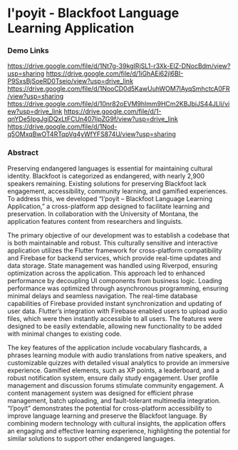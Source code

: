 # I'poyit - Blackfoot Language Learning Application

### Demo Links
https://drive.google.com/file/d/1Nt7g-39kgIRjSL1-r3Xk-ElZ-DNocBdm/view?usp=sharing https://drive.google.com/file/d/1iGhAEi62jl6BI-P9SxsBjSoeRD0Tseio/view?usp=drive_link  https://drive.google.com/file/d/1NooCD0d5KawUuhWOM7lAyqSmhctcA0FR/view?usp=sharing https://drive.google.com/file/d/10nr82oEVM9hlmm9HCm2KBJbiJS44JLli/view?usp=drive_link https://drive.google.com/file/d/1-qnYDe5IpgJgiDQxLtFCUn407ljpZG9f/view?usp=drive_link https://drive.google.com/file/d/1Nod-q5OMxqBwOT4RTqpVg4yWfYFS874U/view?usp=sharing

### Abstract
Preserving endangered languages is essential for maintaining cultural identity. Blackfoot is categorized as endangered, with nearly 2,900 speakers remaining. Existing solutions for preserving Blackfoot lack engagement, accessibility, community learning, and gamified experiences. To address this, we developed “I’poyít – Blackfoot Language Learning Application,” a cross-platform app designed to facilitate learning and preservation. In collaboration with the University of Montana, the application features content from researchers and linguists.

The primary objective of our development was to establish a codebase that is both maintainable and robust. This culturally sensitive and interactive application utilizes the Flutter framework for cross-platform compatibility and Firebase for backend services, which provide real-time updates and data storage. State management was handled using Riverpod, ensuring optimization across the application. This approach led to enhanced performance by decoupling UI components from business logic. Loading performance was optimized through asynchronous programming, ensuring minimal delays and seamless navigation. The real-time database capabilities of Firebase provided instant synchronization and updating of user data. Flutter’s integration with Firebase enabled users to upload audio files, which were then instantly accessible to all users. The features were designed to be easily extendable, allowing new functionality to be added with minimal changes to existing code.

The key features of the application include vocabulary flashcards, a phrases learning module with audio translations from native speakers, and customizable quizzes with detailed visual analytics to provide an immersive experience. Gamified elements, such as XP points, a leaderboard, and a robust notification system, ensure daily study engagement. User profile management and discussion forums stimulate community engagement. A content management system was designed for efficient phrase management, batch uploading, and fault-tolerant multimedia integration. “I’poyít” demonstrates the potential for cross-platform accessibility to improve language learning and preserve the Blackfoot language. By combining modern technology with cultural insights, the application offers an engaging and effective learning experience, highlighting the potential for similar solutions to support other endangered languages.
